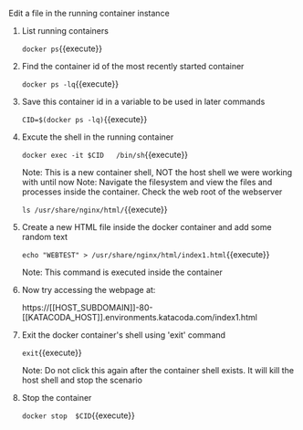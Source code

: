 Edit a file in the running container instance

1. List running containers

    `docker ps`{{execute}}
    
2. Find the container id of the most recently started container

    `docker ps -lq`{{execute}}

3. Save this container id in a variable to be used in later commands

    `CID=$(docker ps -lq)`{{execute}}
        
4. Excute the shell in the running container 

    `docker exec -it $CID   /bin/sh`{{execute}}    
    
    Note: This is a new container shell, NOT the host shell we were working with until now
    Note: Navigate the filesystem and view the files and processes inside the container. 
    Check the web root of the webserver
    
    `ls /usr/share/nginx/html/`{{execute}}
    
5. Create a new HTML file inside the docker container and add some random text

    `echo "WEBTEST" > /usr/share/nginx/html/index1.html`{{execute}}
    
    Note: This command is executed inside the container
    
6. Now try accessing the webpage at:

    https://[[HOST_SUBDOMAIN]]-80-[[KATACODA_HOST]].environments.katacoda.com/index1.html
    
7. Exit the docker container's shell using 'exit' command

    `exit`{{execute}}
    
    Note: Do not click this again after the container shell exists. It will kill the host shell and stop the scenario
 
8. Stop the container

    `docker stop  $CID`{{execute}}

    



